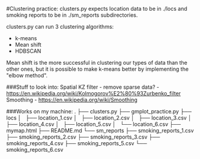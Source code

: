 #Clustering practice:
clusters.py expects location data to be in ./locs and smoking reports to be in ./sm_reports subdirectories.

clusters.py can run 3 clustering algorithms:
- k-means
- Mean shift
- HDBSCAN

Mean shift is the more successful in clustering our types of data than the other ones, but it is possible to make k-means better by implementing the "elbow method".


###Stuff to look into:
Spatial KZ filter - remove sparse data? - https://en.wikipedia.org/wiki/Kolmogorov%E2%80%93Zurbenko_filter
Smoothing - https://en.wikipedia.org/wiki/Smoothing

###Works on my machine:
.
├── clusters.py
├── gmplot_practice.py
├── locs
│   ├── location_1.csv
│   ├── location_2.csv
│   ├── location_3.csv
│   ├── location_4.csv
│   ├── location_5.csv
│   └── location_6.csv
├── mymap.html
├── README.md
└── sm_reports
    ├── smoking_reports_1.csv
    ├── smoking_reports_2.csv
    ├── smoking_reports_3.csv
    ├── smoking_reports_4.csv
    ├── smoking_reports_5.csv
    └── smoking_reports_6.csv


